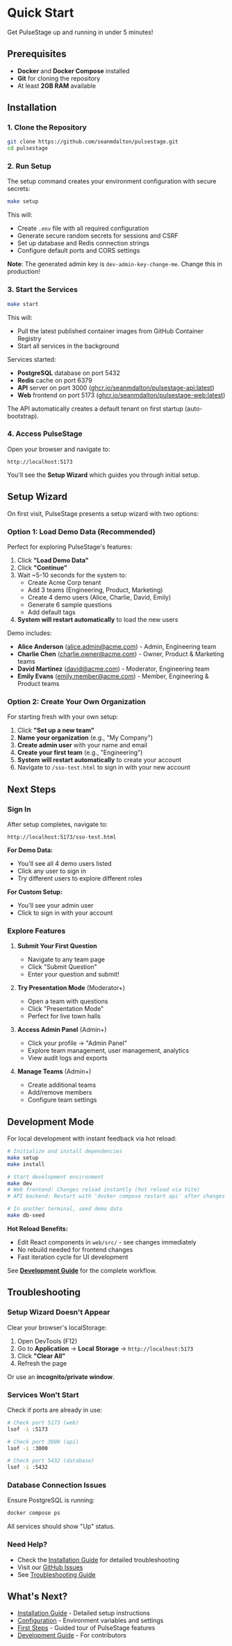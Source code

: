 # Quick Start

Get PulseStage up and running in under 5 minutes!

## Prerequisites

- **Docker** and **Docker Compose** installed
- **Git** for cloning the repository
- At least **2GB RAM** available

## Installation

### 1. Clone the Repository

```bash
git clone https://github.com/seanmdalton/pulsestage.git
cd pulsestage
```

### 2. Run Setup

The setup command creates your environment configuration with secure secrets:

```bash
make setup
```

This will:
- Create `.env` file with all required configuration
- Generate secure random secrets for sessions and CSRF
- Set up database and Redis connection strings
- Configure default ports and CORS settings

**Note**: The generated admin key is `dev-admin-key-change-me`. Change this in production!

### 3. Start the Services

```bash
make start
```

This will:
- Pull the latest published container images from GitHub Container Registry
- Start all services in the background

Services started:
- **PostgreSQL** database on port 5432
- **Redis** cache on port 6379
- **API** server on port 3000 ([ghcr.io/seanmdalton/pulsestage-api:latest](https://github.com/seanmdalton/pulsestage/pkgs/container/pulsestage-api))
- **Web** frontend on port 5173 ([ghcr.io/seanmdalton/pulsestage-web:latest](https://github.com/seanmdalton/pulsestage/pkgs/container/pulsestage-web))

The API automatically creates a default tenant on first startup (auto-bootstrap).

### 4. Access PulseStage

Open your browser and navigate to:

```
http://localhost:5173
```

You'll see the **Setup Wizard** which guides you through initial setup.

## Setup Wizard

On first visit, PulseStage presents a setup wizard with two options:

### Option 1: Load Demo Data (Recommended)

Perfect for exploring PulseStage's features:

1. Click **"Load Demo Data"**
2. Click **"Continue"**
3. Wait ~5-10 seconds for the system to:
   - Create Acme Corp tenant
   - Add 3 teams (Engineering, Product, Marketing)
   - Create 4 demo users (Alice, Charlie, David, Emily)
   - Generate 6 sample questions
   - Add default tags
4. **System will restart automatically** to load the new users

Demo includes:
- **Alice Anderson** (alice.admin@acme.com) - Admin, Engineering team
- **Charlie Chen** (charlie.owner@acme.com) - Owner, Product & Marketing teams
- **David Martinez** (david@acme.com) - Moderator, Engineering team
- **Emily Evans** (emily.member@acme.com) - Member, Engineering & Product teams

### Option 2: Create Your Own Organization

For starting fresh with your own setup:

1. Click **"Set up a new team"**
2. **Name your organization** (e.g., "My Company")
3. **Create admin user** with your name and email
4. **Create your first team** (e.g., "Engineering")
5. **System will restart automatically** to create your account
6. Navigate to `/sso-test.html` to sign in with your new account

## Next Steps

### Sign In

After setup completes, navigate to:

```
http://localhost:5173/sso-test.html
```

**For Demo Data:**
- You'll see all 4 demo users listed
- Click any user to sign in
- Try different users to explore different roles

**For Custom Setup:**
- You'll see your admin user
- Click to sign in with your account

### Explore Features

1. **Submit Your First Question**
   - Navigate to any team page
   - Click "Submit Question"
   - Enter your question and submit!

2. **Try Presentation Mode** (Moderator+)
   - Open a team with questions
   - Click "Presentation Mode"
   - Perfect for live town halls

3. **Access Admin Panel** (Admin+)
   - Click your profile → "Admin Panel"
   - Explore team management, user management, analytics
   - View audit logs and exports

4. **Manage Teams** (Admin+)
   - Create additional teams
   - Add/remove members
   - Configure team settings

## Development Mode

For local development with instant feedback via hot reload:

```bash
# Initialize and install dependencies
make setup
make install

# Start development environment
make dev
# Web frontend: Changes reload instantly (hot reload via Vite)
# API backend: Restart with 'docker compose restart api' after changes

# In another terminal, seed demo data
make db-seed
```

**Hot Reload Benefits:**
- Edit React components in `web/src/` - see changes immediately
- No rebuild needed for frontend changes
- Fast iteration cycle for UI development

See **[Development Guide](../development/setup/local-development.md)** for the complete workflow.

## Troubleshooting

### Setup Wizard Doesn't Appear

Clear your browser's localStorage:
1. Open DevTools (F12)
2. Go to **Application** → **Local Storage** → `http://localhost:5173`
3. Click **"Clear All"**
4. Refresh the page

Or use an **incognito/private window**.

### Services Won't Start

Check if ports are already in use:

```bash
# Check port 5173 (web)
lsof -i :5173

# Check port 3000 (api)
lsof -i :3000

# Check port 5432 (database)
lsof -i :5432
```

### Database Connection Issues

Ensure PostgreSQL is running:

```bash
docker compose ps
```

All services should show "Up" status.

### Need Help?

- Check the [Installation Guide](installation.md) for detailed troubleshooting
- Visit our [GitHub Issues](https://github.com/seanmdalton/pulsestage/issues)
- See [Troubleshooting Guide](./troubleshooting.md)

## What's Next?

- [Installation Guide](installation.md) - Detailed setup instructions
- [Configuration](configuration.md) - Environment variables and settings
- [First Steps](first-steps.md) - Guided tour of PulseStage features
- [Development Guide](../development/setup.md) - For contributors
